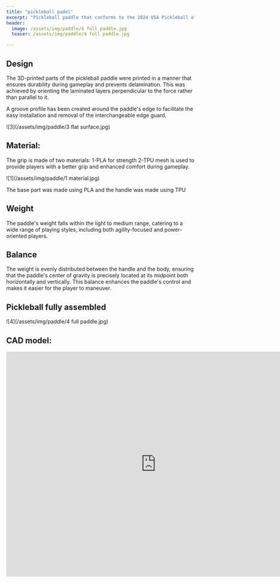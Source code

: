 ```yaml
---
title: "pickleball padel"
excerpt: "Pickleball paddle that conforms to the 2024 USA Pickleball official  Rulebook"
header:
  image: /assets/img/paddle/4 full paddle.jpg
  teaser: /assets/img/paddle/4 full paddle.jpg

---
```


## Design 
The 3D-printed parts of the pickleball paddle were printed in a manner that ensures durability during gameplay and prevents delamination. This was achieved by orienting the laminated layers perpendicular to the force rather than parallel to it.

A groove profile has been created around the paddle's edge to facilitate the easy installation and removal of the interchangeable edge guard.


![3](/assets/img/paddle/3 flat surface.jpg)

## Material:
The grip is made of two materials:
1-PLA for strength 
2-TPU mesh is used to provide players with a better grip and enhanced comfort during gameplay.


![1](/assets/img/paddle/1 material.jpg)

The base part was made using PLA and the handle was made using TPU

## Weight 
The paddle's weight falls within the light to medium range, catering to a wide range of playing styles, including both agility-focused and power-oriented players.
## Balance
The weight is evenly distributed between the handle and the body, ensuring that the paddle's center of gravity is precisely located at its midpoint both horizontally and vertically. This balance enhances the paddle's control and makes it easier for the player to maneuver.



## Pickleball fully assembled

![4](/assets/img/paddle/4 full paddle.jpg)


## CAD model:


<iframe src="https://vanderbilt643.autodesk360.com/shares/public/SH512d4QTec90decfa6e15cb22ff3c86cf31?mode=embed" width="800" height="600" allowfullscreen="true" webkitallowfullscreen="true" mozallowfullscreen="true"  frameborder="0"></iframe>

